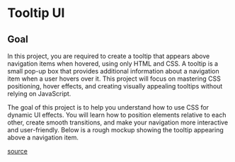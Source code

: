 # Tooltip UI

## Goal

In this project, you are required to create a tooltip that appears above navigation items when hovered, using only HTML and CSS. A tooltip is a small pop-up box that provides additional information about a navigation item when a user hovers over it. This project will focus on mastering CSS positioning, hover effects, and creating visually appealing tooltips without relying on JavaScript.

The goal of this project is to help you understand how to use CSS for dynamic UI effects. You will learn how to position elements relative to each other, create smooth transitions, and make your navigation more interactive and user-friendly. Below is a rough mockup showing the tooltip appearing above a navigation item.

[source](https://roadmap.sh/projects/tooltip-ui)